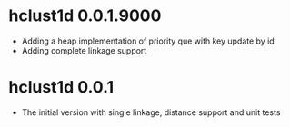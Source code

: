 

# hclust1d 0.0.1.9000

- Adding a heap implementation of priority que with key update by id
- Adding complete linkage support

# hclust1d 0.0.1

- The initial version with single linkage, distance support and unit tests
